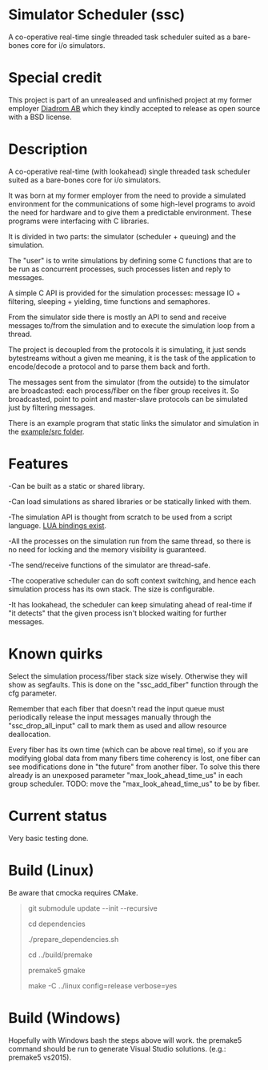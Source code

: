 Simulator Scheduler (ssc)
=========================

A co-operative real-time single threaded task scheduler suited as a
bare-bones core for i/o simulators.

Special credit
==============

This project is part of an unrealeased and unfinished project at my former
employer [Diadrom AB](http://diadrom.se/) which they kindly accepted
to release as open source with a BSD license.

Description
============

A co-operative real-time (with lookahead) single threaded task scheduler
suited as a bare-bones core for i/o simulators.

It was born at my former employer from the need to provide a simulated
environment for the communications of some high-level programs to avoid the
need for hardware and to give them a predictable environment. These programs
were interfacing with C libraries.

It is divided in two parts: the simulator (scheduler + queuing) and the
simulation.

The "user" is to write simulations by defining some C functions that are to be
run as concurrent processes, such processes listen and reply to messages.

A simple C API is provided for the simulation processes: message IO +
filtering, sleeping + yielding, time functions and semaphores.

From the simulator side there is mostly an API to send and receive messages
to/from the simulation and to execute the simulation loop from a thread.

The project is decoupled from the protocols it is simulating, it just sends
bytestreams without a given me meaning, it is the task of the application to
encode/decode a protocol and to parse them back and forth.

The messages sent from the simulator (from the outside) to the simulator are
broadcasted: each process/fiber on the fiber group receives it. So broadcasted,
point to point and master-slave protocols can be simulated just by filtering
messages.

There is an example program that static links the simulator and simulation in
the [example/src folder](https://github.com/RafaGago/ssc/tree/master/example/src/ssc).

Features
========

-Can be built as a static or shared library.

-Can load simulations as shared libraries or be statically linked with them.

-The simulation API is thought from scratch to be used from a script language.
[LUA bindings exist](https://github.com/RafaGago/ssc_lua).

-All the processes on the simulation run from the same thread, so there is no
 need for locking and the memory visibility is guaranteed.

-The send/receive functions of the simulator are thread-safe.

-The cooperative scheduler can do soft context switching, and hence each
 simulation process has its own stack. The size is configurable.

-It has lookahead, the scheduler can keep simulating ahead of real-time if
 "it detects" that the given process isn't blocked waiting for further messages.

Known quirks
==============

Select the simulation process/fiber stack size wisely. Otherwise they will
show as segfaults. This is done on the "ssc_add_fiber" function through the
cfg parameter.

Remember that each fiber that doesn't read the input queue must periodically
release the input messages manually through the "ssc_drop_all_input" call
to mark them as used and allow resource deallocation.

Every fiber has its own time (which can be above real time), so if you are
modifying global data from many fibers time coherency is lost, one fiber
can see modifications done in "the future" from another fiber. To solve this
there already is an unexposed parameter "max_look_ahead_time_us" in each
group scheduler. TODO: move the "max_look_ahead_time_us" to be by fiber.

Current status
==============

Very basic testing done.

Build (Linux)
=============

Be aware that cmocka requires CMake.

> git submodule update --init --recursive
>
> cd dependencies
>
> ./prepare_dependencies.sh
>
> cd ../build/premake
>
> premake5 gmake
>
> make -C ../linux config=release verbose=yes

Build (Windows)
===============

Hopefully with Windows bash the steps above will work. the premake5 command
should be run to generate Visual Studio solutions. (e.g.: premake5 vs2015).
